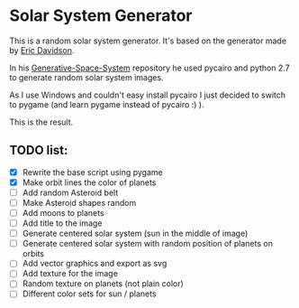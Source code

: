 # Solar System Generator

This is a random solar system generator.
It's based on the generator made by [Eric Davidson](https://github.com/erdavids).

In his [Generative-Space-System](https://github.com/erdavids/Generative-Space-System) repository he used pycairo and python 2.7 to generate random solar system images.

As I use Windows and couldn't easy install pycairo I just decided to switch to pygame (and learn pygame instead of pycairo :) ).

This is the result.

## TODO list:

- [x] Rewrite the base script using pygame
- [x] Make orbit lines the color of planets
- [ ] Add random Asteroid belt
- [ ] Make Asteroid shapes random
- [ ] Add moons to planets
- [ ] Add title to the image
- [ ] Generate centered solar system (sun in the middle of image)
- [ ] Generate centered solar system with random position of planets on orbits
- [ ] Add vector graphics and export as svg
- [ ] Add texture for the image
- [ ] Random texture on planets (not plain color)
- [ ] Different color sets for sun / planets
